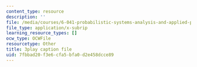 ```yaml
---
content_type: resource
description: ''
file: /media/courses/6-041-probabilistic-systems-analysis-and-applied-probability-fall-2010/7fbbad20f3e6cfa5bfa0d2e458dcce89_tBUHRpFZy0s.srt
file_type: application/x-subrip
learning_resource_types: []
ocw_type: OCWFile
resourcetype: Other
title: 3play caption file
uid: 7fbbad20-f3e6-cfa5-bfa0-d2e458dcce89
---
```

